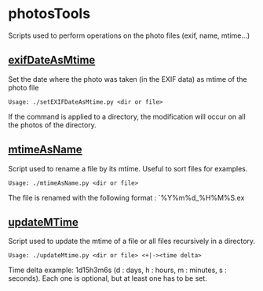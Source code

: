 # photosTools

Scripts used to perform operations on the photo files (exif, name, mtime...)

## [exifDateAsMtime](exifDateAsMtime/setEXIFDateAsMtime.py)

Set the date where the photo was taken (in the EXIF data) as mtime of the photo file

```
Usage: ./setEXIFDateAsMtime.py <dir or file>
```

If the command is applied to a directory, the modification will occur on all the photos of the directory.

## [mtimeAsName](mtimeAsName/mtimeAsName.py)

Script used to rename a file by its mtime. Useful to sort files for examples.

```
Usage: ./mtimeAsName.py <dir or file>
```

The file is renamed with the following format : `%Y%m%d_%H%M%S.ex

## [updateMTime](updateMTime/updateMtime.py)

Script used to update the mtime of a file or all files recursively in a directory.

```
Usage: ./updateMtime.py <dir or file> <+|-><time delta>
```

Time delta example: 1d15h3m6s (d : days, h : hours, m : minutes, s : seconds). Each one is optional, but at least one has to be set.

